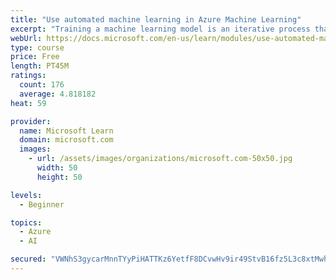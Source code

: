 ```yaml
---
title: "Use automated machine learning in Azure Machine Learning"
excerpt: "Training a machine learning model is an iterative process that requires time and compute resources. Automated machine learning can help make it easier."
webUrl: https://docs.microsoft.com/en-us/learn/modules/use-automated-machine-learning/
type: course
price: Free
length: PT45M
ratings:
  count: 176
  average: 4.818182
heat: 59

provider:
  name: Microsoft Learn
  domain: microsoft.com
  images:
    - url: /assets/images/organizations/microsoft.com-50x50.jpg
      width: 50
      height: 50

levels:
  - Beginner

topics:
  - Azure
  - AI

secured: "VWNhS3gycarMnnTYyPiHATTKz6YetfF8DCvwHv9ir49StvB16fz5L3c8xtMwhIk7RO2/Lheh7rJHKHYD+JgDuxmAe6mcKrDRjXGNIis685NBxRHET+qapVbwimaZpAHOPqCVGthU8vM4YyoSc25xgAk2mY0Bq/5SE6kV8iC6pjX4APJ7o1xh1Vr3VTx/kXRO9pBcYM/WzCym2rBr9Q4U2gIA9/705MDHORCMveASaP0Xwt7zusPsCEicVs924dTpQGTx2Z9ZV1B/f4dSqYVhFf5z5C7jgENKiGP/9v0S6gEu+wywBkYA1GCU9CUVUIRKBUFx0P+1fzQLKaawsAvQoe6JxDX8I3EzReIhdNlNcisW23UrsFelip2A2NIneEalCgQBdGwvPnjDfho2STOd2A==;OteIGRm96U/ePpC/AnyJ3w=="
---
```


